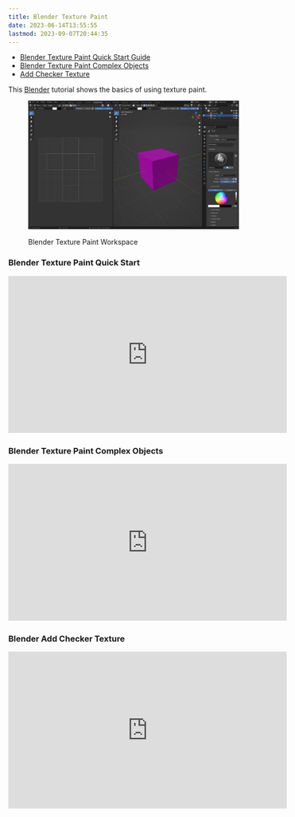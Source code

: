 ```yaml
---
title: Blender Texture Paint
date: 2023-06-14T13:55:55
lastmod: 2023-09-07T20:44:35
---
```


- [Blender Texture Paint Quick Start Guide](https://youtu.be/A0a-YndPpOM)
- [Blender Texture Paint Complex Objects](https://youtu.be/Oz4fiddcazI)
- [Add Checker Texture](https://youtu.be/gv8tQS9bSb8)

This [Blender](blender.md) tutorial shows the basics of using texture paint.

<figure>

[![Blender Texture Paint Workspace](./attachments/2023-blender-texture-paint-workspace.png)](./attachments/2023-blender-texture-paint-workspace.png)

<figcaption>

Blender Texture Paint Workspace

</figcaption>

</figure>

<div class="video-grid">

<div class="video-card">

### Blender Texture Paint Quick Start

<div class="iframe-16-9-container">
<iframe class="youTubeIframe" width="560" height="315" src="https://www.youtube.com/embed/A0a-YndPpOM?rel=0" title="YouTube video player" frameborder="0" allow="accelerometer; autoplay; clipboard-write; encrypted-media; gyroscope; picture-in-picture; web-share" allowfullscreen></iframe>
</div>
</div>

<div class="video-card">

### Blender Texture Paint Complex Objects

<div class="iframe-16-9-container">
<iframe class="youTubeIframe" width="560" height="315" src="https://www.youtube.com/embed/Oz4fiddcazI?rel=0" title="YouTube video player" frameborder="0" allow="accelerometer; autoplay; clipboard-write; encrypted-media; gyroscope; picture-in-picture; web-share" allowfullscreen></iframe>
</div>
</div>

<div class="video-card">

### Blender Add Checker Texture

<div class="iframe-16-9-container">
<iframe class="youTubeIframe" width="560" height="315" src="https://www.youtube.com/embed/gv8tQS9bSb8?rel=0" title="YouTube video player" frameborder="0" allow="accelerometer; autoplay; clipboard-write; encrypted-media; gyroscope; picture-in-picture; web-share" allowfullscreen></iframe>
</div>
</div>

</div>
